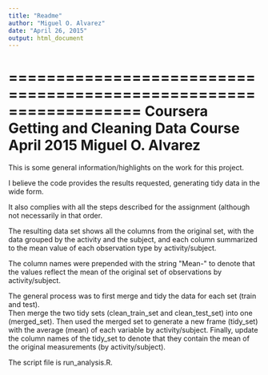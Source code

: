 ```yaml
---
title: "Readme"
author: "Miguel O. Alvarez"
date: "April 26, 2015"
output: html_document
---
```


==================================================================
Coursera Getting and Cleaning Data Course 
April 2015
Miguel O. Alvarez
==================================================================
This is some general information/highlights on the work for this project. 

I believe the code provides the results requested, generating tidy data in the wide form.

It also complies with all the steps described for the assignment (although not necessarily
in that order. 

The resulting data set shows all the columns from the original set, with the data grouped 
by the activity and the subject, and each column summarized to the mean value of each 
observation type by activity/subject.

The column names were prepended with the string "Mean-" to denote that the values reflect 
the mean of the original set of observations by activity/subject.

The general process was to first merge and tidy the data for each set (train and test).  
Then merge the two tidy sets (clean_train_set and clean_test_set) into one (merged_set).
Then used the merged set to generate a new frame (tidy_set) with the average (mean) of
each variable by activity/subject.
Finally, update the column names of the tidy_set to denote that they contain the mean of 
the original measurements (by activity/subject). 

The script file is run_analysis.R.

